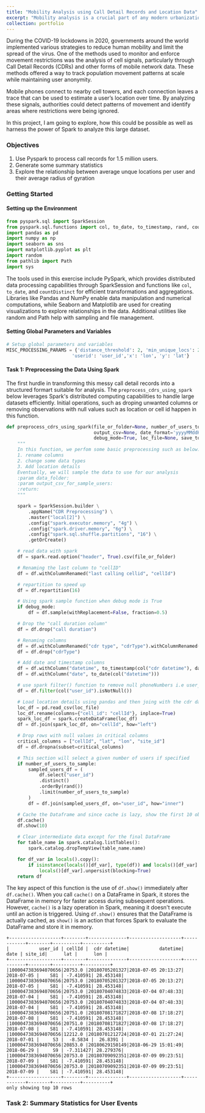 ```yaml
---
title: "Mobility Analysis using Call Detail Records and Location Data"
excerpt: "Mobility analysis is a crucial part of any modern urbanization structure. Call Detail Records provide very useful information about the behavious and movement of mobile phone users. From tracking movement patterns and understanding urban dynamics to disaster response and crisis mapping, CDR's are very crucial in a wide range of contexts. <br/><img src='/images/500x300.png'>"
collection: portfolio
---
```


During the COVID-19 lockdowns in 2020, governments around the world implemented various strategies to reduce human mobility and limit the spread of the virus. One of the methods used to monitor and enforce movement restrictions was the analysis of cell signals, particularly through Call Detail Records (CDRs) and other forms of mobile network data. These methods offered a way to track population movement patterns at scale while maintaining user anonymity.

Mobile phones connect to nearby cell towers, and each connection leaves a trace that can be used to estimate a user’s location over time. By analyzing these signals, authorities could detect patterns of movement and identify areas where restrictions were being ignored.

In this project, I am going to explore, how this could be possible as well as harness the power of Spark to analyze this large dataset.

### Objectives

1. Use Pyspark to process call records for 1.5 million users.
2. Generate some summary statistics
3. Explore the relationship between average unque locations per user and their average radius of gyration

### Getting Started
#### Setting up the Environment
```python
from pyspark.sql import SparkSession
from pyspark.sql.functions import col, to_date, to_timestamp, rand, countDistinct
import pandas as pd
import numpy as np
import seaborn as sns
import matplotlib.pyplot as plt
import random
from pathlib import Path
import sys
```
The tools used in this exercise include PySpark, which provides distributed data processing capabilities through SparkSession and functions like `col`, `to_date`, and `countDistinct` for efficient transformations and aggregations. Libraries like Pandas and NumPy enable data manipulation and numerical computations, while Seaborn and Matplotlib are used for creating visualizations to explore relationships in the data. Additional utilities like random and Path help with sampling and file management.

#### Setting Global Parameters and Variables
```python
# Setup global parameters and variables
MISC_PROCESSING_PARAMS = {'distance_threshold': 2, 'min_unique_locs': 2,'datetime_col': 'datetime',
                        'userid': 'user_id','x': 'lon', 'y': 'lat'}
```

#### Task 1: Preprocessing the Data Using Spark
The first hurdle in transforming this messy call detail records into a structured formart suitable for analysis. The `preprocess_cdrs_using_spark` below  leverages Spark's distributed computing capabilities to handle large datasets efficiently. Initial operations, such as droping unwanted columns or removing observations with null values such as location or cell id happen in this function.

```python
def preprocess_cdrs_using_spark(file_or_folder=None, number_of_users_to_sample=None,
                                output_csv=None, date_format='yyyyMMddHHmmss',
                                debug_mode=True, loc_file=None, save_to_csv=False):
    """
    In this function, we perfom some basic preprocessing such as below:
    1. rename columns
    2. change some data types
    3. Add location details
    Eventually, we will sample the data to use for our analysis
    :param data_folder:
    :param output_csv_for_sample_users:
    :return:
    """

    spark = SparkSession.builder \
        .appName("CDR Preprocessing") \
        .master("local[2]") \
        .config("spark.executor.memory", "4g") \
        .config("spark.driver.memory", "6g") \
        .config("spark.sql.shuffle.partitions", "16") \
        .getOrCreate()

    # read data with spark
    df = spark.read.option("header", True).csv(file_or_folder)

    # Renaming the last column to "cellID"
    df = df.withColumnRenamed("last calling cellid", "cellId")

    # repartition to speed up
    df = df.repartition(16)

    # Using spark sample function when debug mode is True
    if debug_mode:
        df = df.sample(withReplacement=False, fraction=0.5)

    # Drop the "call duration column"
    df = df.drop("call duration")

    # Renaming columns
    df = df.withColumnRenamed("cdr type", "cdrType").withColumnRenamed("calling phonenumber", "user_id")
    df = df.drop("cdrType")

    # Add date and timestamp columns
    df = df.withColumn("datetime", to_timestamp(col("cdr datetime"), date_format))
    df = df.withColumn("date", to_date(col("datetime")))

    # use spark filter() function to remove null phoneNumbers i.e user_id
    df = df.filter(col("user_id").isNotNull())

    # Load location details using pandas and then joing with the cdr data
    loc_df = pd.read_csv(loc_file)
    loc_df.rename(columns={"cell_id": "cellId"}, inplace=True)
    spark_loc_df = spark.createDataFrame(loc_df)
    df = df.join(spark_loc_df, on="cellId", how="left")

    # Drop rows with null values in critical columns
    critical_columns = ["cellId", "lat", "lon", "site_id"]
    df = df.dropna(subset=critical_columns)

    # This section will select a given number of users if specified
    if number_of_users_to_sample:
        sampled_users_df = (
            df.select("user_id")
            .distinct()
            .orderBy(rand())
            .limit(number_of_users_to_sample)
        )
        df = df.join(sampled_users_df, on="user_id", how="inner")

    # Cache the Dataframe and since cache is lazy, show the first 10 observations to trigger cache
    df.cache()
    df.show(10)

    # Clear intermediate data except for the final DataFrame
    for table_name in spark.catalog.listTables():
        spark.catalog.dropTempView(table_name.name)

    for df_var in locals().copy():
        if isinstance(locals()[df_var], type(df)) and locals()[df_var] is not df:
            locals()[df_var].unpersist(blocking=True)
    return df
```
The key aspect of this function is the use of `df.show()` immediately after `df.cache()`. When you call `cache()` on a DataFrame in Spark, it stores the DataFrame in memory for faster access during subsequent operations. However, `cache()` is a lazy operation in Spark, meaning it doesn't execute until an action is triggered. Using `df.show()` ensures that the DataFrame is actually cached, as `show()` is an action that forces Spark to evaluate the DataFrame and store it in memory.

```
+-------------------+--------+--------------+-------------------+------------+--------+----------+----------+
|           user_id | cellId |  cdr datetime|           datetime|       date | site_id|      lat |      lon |
+-------------------+--------+--------------+-------------------+------------+--------+----------+----------+
|1000047383694070656|20753.0 |20180705201327|2018-07-05 20:13:27| 2018-07-05 |    S81 | -7.410591| 28.453148|
|1000047383694070656|20753.0 |20180705201327|2018-07-05 20:13:27| 2018-07-05 |    S81 | -7.410591| 28.453148|
|1000047383694070656|20753.0 |20180704074833|2018-07-04 07:48:33| 2018-07-04 |    S81 | -7.410591| 28.453148|
|1000047383694070656|20753.0 |20180704074833|2018-07-04 07:48:33| 2018-07-04 |    S81 | -7.410591| 28.453148|
|1000047383694070656|20751.0 |20180708171827|2018-07-08 17:18:27| 2018-07-08 |    S81 | -7.410591| 28.453148|
|1000047383694070656|20751.0 |20180708171827|2018-07-08 17:18:27| 2018-07-08 |    S81 | -7.410591| 28.453148|
|1000047383694070656|12212.0 |20180701212724|2018-07-01 21:27:24| 2018-07-01 |     S3 |  -8.5834 |  26.8391 |
|1000047383694070656|20853.0 |20180629150149|2018-06-29 15:01:49| 2018-06-29 |     S9 | -7.311427| 28.279376|
|1000047383694070656|20753.0 |20180709092351|2018-07-09 09:23:51| 2018-07-09 |    S81 | -7.410591| 28.453148|
|1000047383694070656|20753.0 |20180709092351|2018-07-09 09:23:51| 2018-07-09 |    S81 | -7.410591| 28.453148|
+-------------------+--------+--------------+-------------------+------------+--------+----------+----------+
only showing top 10 rows
```
### Task 2: Summary Statistics for User Events
